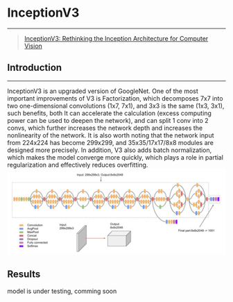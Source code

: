 # InceptionV3

***

> [InceptionV3: Rethinking the Inception Architecture for Computer Vision](https://arxiv.org/pdf/1512.00567.pdf)

## Introduction

***
InceptionV3 is an upgraded version of GoogleNet. One of the most important improvements of V3 is Factorization, which
decomposes 7x7 into two one-dimensional convolutions (1x7, 7x1), and 3x3 is the same (1x3, 3x1), such benefits, both It
can accelerate the calculation (excess computing power can be used to deepen the network), and can split 1 conv into 2
convs, which further increases the network depth and increases the nonlinearity of the network. It is also worth noting
that the network input from 224x224 has become 299x299, and 35x35/17x17/8x8 modules are designed more precisely. In
addition, V3 also adds batch normalization, which makes the model converge more quickly, which plays a role in partial
regularization and effectively reduces overfitting.
![](InceptionV3网络.jpg)

## Results
model is under testing, comming soon
